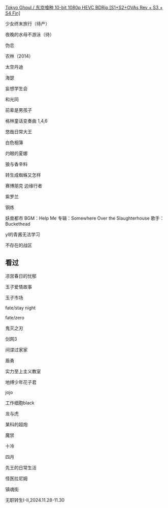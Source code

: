 [Tokyo Ghoul / 东京喰种 10-bit 1080p HEVC BDRip [S1+S2+OVAs Rev + S3 + S4 Fin]](https://vcb-s.com/archives/17893)

少女终末旅行（待产）

夜晚的水母不游泳（待）

伪恋

农林（2014）

太空丹迪

海瑟

妄想学生会

和光同

前辈是男孩子

格林童话变奏曲 1,4,6

悠哉日常大王

白色相簿

灼眼的夏娜

狼与香辛料

转生成蜘蛛又怎样

赛博朋克 边缘行者

紫罗兰

钢炼

妖兽都市 BGM：Help Me 专辑：Somewhere Over the Slaughterhouse 歌手：Buckethead

yl的青酱无法学习

不存在的战区

## 看过
凉宫春日的忧郁

玉子爱情故事

玉子市场

fate/stay night

fate/zero

鬼灭之刃

剑网3

间谍过家家

盾勇

实力至上主义教室

地缚少年花子君

jojo

工作细胞black

龙与虎

某科的超炮

魔禁

十冷

四月

先王的日常生活

怪医拉尼姆

镇魂街

无职转生I-II,2024.11.28-11.30